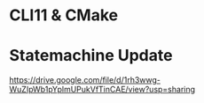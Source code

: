 # CLI11 & CMake
# Statemachine Update
https://drive.google.com/file/d/1rh3wwg-WuZIpWb1pYplmUPukVfTinCAE/view?usp=sharing
